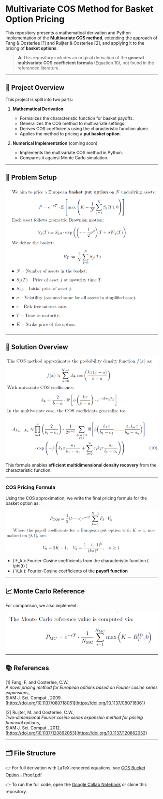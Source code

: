# Multivariate COS Method for Basket Option Pricing

This repository presents a mathematical derivation and Python implementation of the **Multivariate COS method**, extending the approach of Fang & Oosterlee [1] and Ruijter & Oosterlee [2], and applying it to the pricing of **basket options**.

> ⚠️ This repository includes an original derivation of the **general multivariate COS coefficient formula** (Equation 10), not found in the referenced literature.

---

## 🧭 Project Overview

This project is split into two parts:

1. **Mathematical Derivation**
   - Formalizes the characteristic function for basket payoffs.
   - Generalizes the COS method to multivariate settings.
   - Derives COS coefficients using the characteristic function alone.
   - Applies the method to pricing a **put basket option**.

2. **Numerical Implementation** (coming soon)
   - Implements the multivariate COS method in Python.
   - Compares it against Monte Carlo simulation.

---

## 📌 Problem Setup

![Problem](Equation1.png)

---

## 🧠 Solution Overview

![Approximation](Equation2.png)

This formula enables **efficient multidimensional density recovery** from the characteristic function.

---

### COS Pricing Formula

Using the COS approximation, we write the final pricing formula for the basket option as:

![COS Pricing](Equation3.png)

- \( F_k \): Fourier-Cosine coefficients from the characteristic function \( \phi(t) \)
- \( V_k \): Fourier-Cosine coefficients of the **payoff function**

---

## 📈 Monte Carlo Reference

For comparison, we also implement:

![Monte Carlo](Equation4.png)

---

## 📚 References

[1] Fang, F. and Oosterlee, C.W.,  
*A novel pricing method for European options based on Fourier cosine series expansions*,  
SIAM J. Sci. Comput., 2009.  
[https://doi.org/10.1137/080718061](https://doi.org/10.1137/080718061)

[2] Ruijter, M. and Oosterlee, C.W.,  
*Two-dimensional Fourier cosine series expansion method for pricing financial options*,  
SIAM J. Sci. Comput., 2012.  
[https://doi.org/10.1137/120862053](https://doi.org/10.1137/120862053)

---

## 🗂️ File Structure 

👉 For full derivation with LaTeX-rendered equations, see [COS Bucket Option - Proof.pdf](COS%20Bucket%20Option%20-%20Proof.pdf)

👉 To run the full code, open the [Google Collab Notebook](https://colab.research.google.com/drive/1YIg8cbKayzC7Lm77GpuyKXrdrDnx-LOP) or clone this repository.
